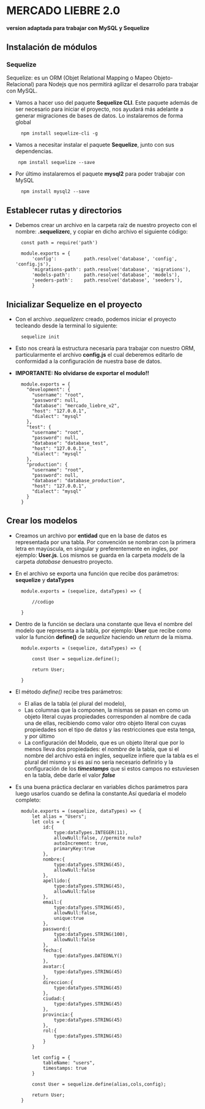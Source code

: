 # MERCADO LIEBRE 2.0
#### version adaptada para trabajar con MySQL y Sequelize

## Instalación de módulos
### Sequelize
Sequelize: es un ORM (Objet Relational Mapping o Mapeo Objeto-Relacional) para Nodejs que nos permitirá agilizar el desarrollo para trabajar con MySQL.

- Vamos a hacer uso del paquete **Sequelize CLI**. Este paquete además de ser necesario para iniciar el proyecto, nos ayudará más adelante a generar migraciones de bases de datos. Lo instalaremos de forma global	

		npm install sequelize-cli -g
	
-  Vamos a necesitar instalar el paquete **Sequelize**, junto con sus dependencias.

    	npm install sequelize --save

- Por último instalaremos el paquete **mysql2** para poder trabajar con MySQL

    	npm install mysql2 --save

## Establecer rutas y directorios

- Debemos crear un archivo en la carpeta raíz de nuestro proyecto con el nombre: **.sequelizerc**, y copiar en dicho archivo el siguiente código:

	    const path = require('path')
		
		module.exports = {
		  	'config':          path.resolve('database', 'config', 'config.js'),
		  	'migrations-path': path.resolve('database', 'migrations'),
		  	'models-path':     path.resolve('database', 'models'),
		  	'seeders-path':    path.resolve('database', 'seeders'),
			}

## Inicializar Sequelize en el proyecto

- Con el archivo _.sequelizerc_ creado, podemos iniciar el proyecto tecleando desde la terminal lo siguiente:

    	sequelize init

- Esto nos creará la estructura necesaria para trabajar con nuestro ORM, particularmente el archivo **config.js** el cual deberemos editarlo de conformidad a la configuración de nuestra base de datos.


- **IMPORTANTE: No olvidarse de exportar el modulo!!**

	    module.exports = {
	      "development": {
		    "username": "root",
		    "password": null,
		    "database": "mercado_liebre_v2",
		    "host": "127.0.0.1",
		    "dialect": "mysql"
	      },
	      "test": {
		    "username": "root",
		    "password": null,
		    "database": "database_test",
		    "host": "127.0.0.1",
		    "dialect": "mysql"
	      },
	      "production": {
		    "username": "root",
		    "password": null,
		    "database": "database_production",
		    "host": "127.0.0.1",
		    "dialect": "mysql"
	      }
	    }
## Crear los modelos
- Creamos un archivo por **entidad** que en la base de datos es representada por una tabla. Por convención se nombran con la primera letra en mayúscula, en singular y preferentemente en ingles, por ejemplo: **User.js**. Los mismos se guarda en la carpeta _models_ de la carpeta _database_ denuestro proyecto.

- En el archivo se exporta una función que recibe dos parámetros: **sequelize** y **dataTypes**

	    module.exports = (sequelize, dataTypes) => {
	    
			//codigo
	    
		}

- Dentro de la función se declara una constante que lleva el nombre del modelo que representa a la tabla, por ejemplo: **User** que recibe como valor la función **define()** de _sequelize_ haciendo un _return_ de la misma.

	    module.exports = (sequelize, dataTypes) => {
	    	
			const User = sequelize.define();

			return User;
	    
		}

- El método _define()_ recibe tres parámetros:
	- El alias de la tabla (el plural del modelo),
	- Las columnas que la componen, la mismas se pasan en como un objeto literal cuyas propiedades corresponden al nombre de cada una de ellas, recibiendo como valor otro objeto literal con cuyas propiedades son el tipo de datos y las restricciones que esta tenga, y por último
	- La configuración del Modelo, que es un objeto literal que por lo menos lleva dos propiedades: el _nombre_ de la tabla, que si el nombre del archivo está en ingles, sequelize infiere que la tabla es el plural del mismo y si es así no sería necesario definirlo y la configuración de los **_timestamps_** que si estos campos no estuviesen en la tabla, debe darle el valor **_false_**

- Es una buena práctica  declarar en variables dichos parámetros para luego usarlos cuando se defina la constante.Así quedaría el modelo completo:

		module.exports = (sequelize, dataTypes) => {
		    let alias = "Users";
		    let cols = {
		        id:{
		            type:dataTypes.INTEGER(11),
		            allowNull:false, //permite nulo?
		            autoIncrement: true,
		            primaryKey:true
		        },
		        nombre:{
		            type:dataTypes.STRING(45),
		            allowNull:false
		        },
		        apellido:{
		            type:dataTypes.STRING(45),
		            allowNull:false
		        },
		        email:{
		            type:dataTypes.STRING(45),
		            allowNull:false,
		            unique:true
		        },
		        password:{
		            type:dataTypes.STRING(100),
		            allowNull:false
		        },
		        fecha:{
		            type:dataTypes.DATEONLY()
		        },
		        avatar:{
		            type:dataTypes.STRING(45)
		        },
		        direccion:{
		            type:dataTypes.STRING(45)
		        },
		        ciudad:{
		            type:dataTypes.STRING(45)
		        },
		        provincia:{
		            type:dataTypes.STRING(45)
		        },
		        rol:{
		            type:dataTypes.STRING(45)
		        }
		    }
		    
			let config = {
		        tableName: "users",
		        timestamps: true
		    }
		    
			const User = sequelize.define(alias,cols,config);
		
		    return User;
		}
